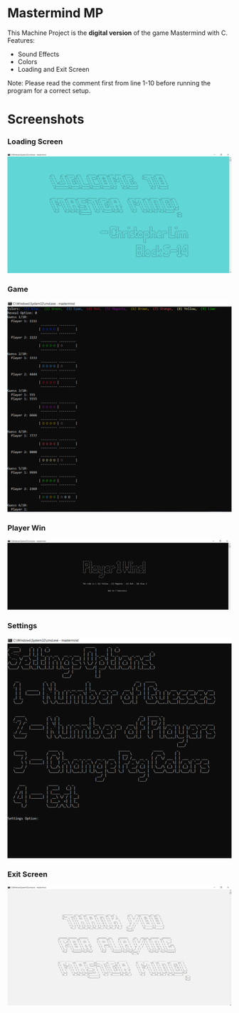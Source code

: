 # Mastermind MP
This Machine Project is the **digital version** of the game Mastermind with C.  
Features: 
- Sound Effects
- Colors
- Loading and Exit Screen

Note: Please read the comment first from line 1-10 before running the program for a correct setup.

# Screenshots
### Loading Screen
![Loading Screen](./screenshots/welcome.png)
### Game
![Game](./screenshots/game1.png)
### Player Win
![Player 1 Wins](./screenshots/playerwin.png)
### Settings
![Settings](./screenshots/settings.png)
### Exit Screen
![Exit Screen](./screenshots/end.png)
